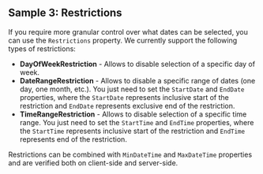 ## Sample 3: Restrictions

If you require more granular control over what dates can be selected, you can use the `Restrictions` property. We currently support the following types of restrictions:

- **DayOfWeekRestriction** - Allows to disable selection of a specific day of week.
- **DateRangeRestriction** - Allows to disable a specific range of dates (one day, one month, etc.). You just need to set the `StartDate` and `EndDate` properties, where the `StartDate` represents inclusive start of the restriction and `EndDate` represents exclusive end of the restriction. 
- **TimeRangeRestriction** - Allows to disable selection of a specific time range. You just need to set the `StartTime` and `EndTime` properties, where the `StartTime` represents inclusive start of the restriction and `EndTime` represents end of the restriction.

Restrictions can be combined with `MinDateTime` and `MaxDateTime` properties and are verified both on client-side and server-side.